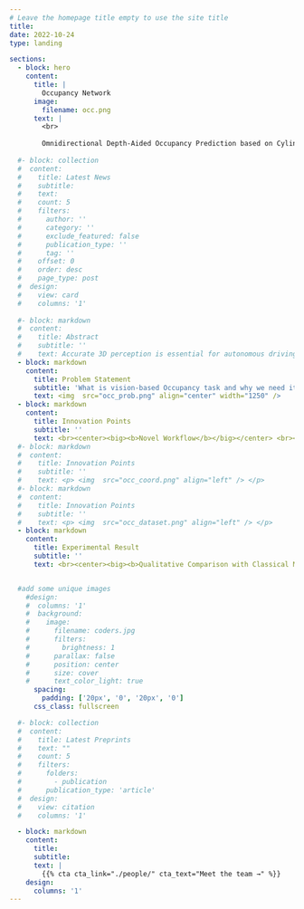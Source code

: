 ```yaml
---
# Leave the homepage title empty to use the site title
title:
date: 2022-10-24
type: landing

sections:
  - block: hero
    content:
      title: |
        Occupancy Network
      image:
        filename: occ.png
      text: |
        <br>
        
        Omnidirectional Depth-Aided Occupancy Prediction based on Cylindrical Voxel for Autonomous Driving
  
  #- block: collection
  #  content:
  #    title: Latest News
  #    subtitle:
  #    text:
  #    count: 5
  #    filters:
  #      author: ''
  #      category: ''
  #      exclude_featured: false
  #      publication_type: ''
  #      tag: ''
  #    offset: 0
  #    order: desc
  #    page_type: post
  #  design:
  #    view: card
  #    columns: '1'
  
  #- block: markdown
  #  content:
  #    title: Abstract
  #    subtitle: ''
  #    text: Accurate 3D perception is essential for autonomous driving. Traditional methods often struggle with geometric ambiguity and slow convergence due to a lack of geometric prior. To address this challenge, we use omnidirectional depth estimation, which is generated by our lab's XXXNET, to introduce geometric prior. Based on the depth information, We propose a cylindrical voxel-based Sketch-Coloring framework. Additionally, our approach introduces a cylindrical voxel representation based on polar coordinate, better aligning with the radial nature of panoramic camera views. This representation adjusts voxel density according to distance, boosting the performance of close proximity. We also build a virtual scene dataset with six fisheye cameras, addressing the lack of fisheye camera dataset in autonomous driving tasks. Experimental results demonstrate that our Sketch-Coloring network significantly enhances 3D perception performance, especially in nearby regions, which makes our method a promising solution for autonomous driving perception.
  - block: markdown
    content:
      title: Problem Statement
      subtitle: 'What is vision-based Occupancy task and why we need it?'
      text: <img  src="occ_prob.png" align="center" width="1250" />
  - block: markdown
    content:
      title: Innovation Points
      subtitle: ''
      text: <br><center><big><b>Novel Workflow</b></big></center> <br><p> <img  src="occ_workflow.png" align="left" /> </p> <br><center><big><b>Novel Cylinder Voxel Representation</b></big></center> <br><p> <img  src="occ_coord.png" align="left" /> </p> <br><center><big><b>Novel Dataset</b></big></center> <br><p> <img  src="occ_dataset.png" align="left" /> </p>
  #- block: markdown
  #  content:
  #    title: Innovation Points
  #    subtitle: ''
  #    text: <p> <img  src="occ_coord.png" align="left" /> </p>    
  #- block: markdown
  #  content:
  #    title: Innovation Points
  #    subtitle: ''
  #    text: <p> <img  src="occ_dataset.png" align="left" /> </p>    
  - block: markdown
    content:
      title: Experimental Result
      subtitle: ''
      text: <br><center><big><b>Qualitative Comparison with Classical Methods</b></big></center> <br><p> <img  src="occ_compare.png" align="left" /> <br>Even in less voxels, we have achieved better reconstruction results, especially at close range. </p><br> <center><big><b>Demo Video</b></big></center> <br><center> It will be displayed later! </center>


  #add some unique images
    #design:
    #  columns: '1'
    #  background:
    #    image: 
    #      filename: coders.jpg
    #      filters:
    #        brightness: 1
    #      parallax: false
    #      position: center
    #      size: cover
    #      text_color_light: true
      spacing:
        padding: ['20px', '0', '20px', '0']
      css_class: fullscreen

  #- block: collection
  #  content:
  #    title: Latest Preprints
  #    text: ""
  #    count: 5
  #    filters:
  #      folders:
  #        - publication
  #      publication_type: 'article'
  #  design:
  #    view: citation
  #    columns: '1'

  - block: markdown
    content:
      title:
      subtitle:
      text: |
        {{% cta cta_link="./people/" cta_text="Meet the team →" %}}
    design:
      columns: '1'
---
```

